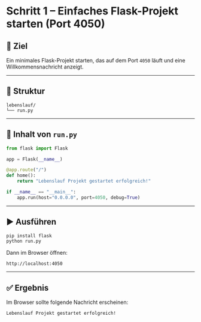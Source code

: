 # Schritt 1 – Einfaches Flask-Projekt starten (Port 4050)

## 🎯 Ziel
Ein minimales Flask-Projekt starten, das auf dem Port `4050` läuft und eine Willkommensnachricht anzeigt.

---

## 🧱 Struktur

```
lebenslauf/
└── run.py
```

---

## 🧪 Inhalt von `run.py`

```python
from flask import Flask

app = Flask(__name__)

@app.route("/")
def home():
    return "Lebenslauf Projekt gestartet erfolgreich!"

if __name__ == "__main__":
    app.run(host="0.0.0.0", port=4050, debug=True)
```

---

## ▶️ Ausführen

```bash
pip install flask
python run.py
```

Dann im Browser öffnen:

```
http://localhost:4050
```

---

## ✅ Ergebnis
Im Browser sollte folgende Nachricht erscheinen:

```
Lebenslauf Projekt gestartet erfolgreich!
```